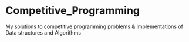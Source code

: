 # Competitive_Programming
My solutions to competitive programming problems
& Implementations of Data structures and Algorithms
